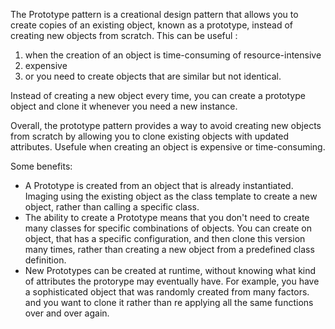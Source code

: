 The Prototype pattern is a creational design pattern that allows you to create copies of an existing object, known as a prototype, instead of creating new objects from scratch. This can be useful :
1. when the creation of an object is time-consuming of resource-intensive
2. expensive
3. or you need to create objects that are similar but not identical.

Instead of creating a new object every time, you can create a prototype object and clone it whenever you need a new instance.

Overall, the prototype pattern provides a way to avoid creating new objects from scratch by allowing you to clone existing objects with updated attributes. Usefule when creating an object is expensive or time-consuming.


Some benefits:
* A Prototype is created from an object that is already instantiated. Imaging using the existing object as the class template to create a new object, rather than calling a specific class.
* The ability to create a Prototype means that you don't need to create many classes for specific combinations of objects. You can create on object, that has a specific configuration, and then clone this version many times, rather than creating a new object from a predefined class definition.
* New Prototypes can be created at runtime, without knowing what kind of attributes the protorype may eventually have. For example, you have a sophisticated object that was randomly created from many factors. and you want to clone it rather than re applying all the same functions over and over again.